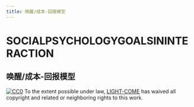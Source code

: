 ```yaml
---
title: 唤醒/成本-回报模型
---
```



# SOCIALPSYCHOLOGYGOALSININTERACTION

## 唤醒/成本-回报模型


[![CC0](http://mirrors.creativecommons.org/presskit/buttons/88x31/svg/cc-zero.svg)](https://creativecommons.org/publicdomain/zero/1.0/)
To the extent possible under law, [LIGHT-COME](https://github.com/light-come) has waived all copyright and related or neighboring rights to this work.

